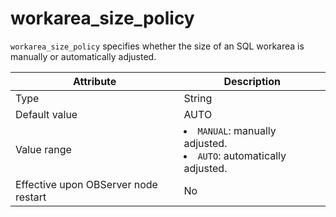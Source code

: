 workarea_size_policy
=========================================

`workarea_size_policy` specifies whether the size of an SQL workarea is manually or automatically adjusted.


| **Attribute** | **Description** |
|------------------|-----------------------------------------------------------------------------------------------------------------------|
| Type | String |
| Default value | AUTO |
| Value range | <li> `MANUAL`: manually adjusted.   <li> `AUTO`: automatically adjusted. |
| Effective upon OBServer node restart | No |


